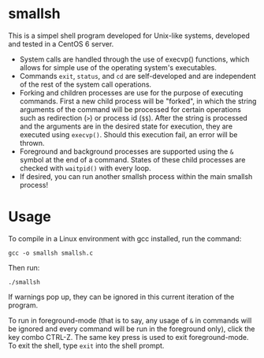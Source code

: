 # smallsh

This is a simpel shell program developed for Unix-like systems, developed and tested in a CentOS 6 server.
- System calls are handled through the use of execvp() functions, which allows for simple use of the operating system's executables.
- Commands `exit`, `status`, and `cd` are self-developed and are independent of the rest of the system call operations.
- Forking and children processes are use for the purpose of executing commands. First a new child process will be "forked", in which the string arguments of the command will be processed for certain operations such as redirection (`>`) or process id (`$$`). After the string is processed and the arguments are in the desired state for execution, they are executed using `execvp()`. Should this execution fail, an error will be thrown.
- Foreground and background processes are supported using the `&` symbol at the end of a command. States of these child processes are checked with `waitpid()` with every loop.
- If desired, you can run another smallsh process within the main smallsh process!

# Usage
To compile in a Linux environment with gcc installed, run the command:
```
gcc -o smallsh smallsh.c
```

Then run:
```
./smallsh
```

If warnings pop up, they can be ignored in this current iteration of the program. 

To run in foreground-mode (that is to say, any usage of `&` in commands will be ignored and every command will be run in the foreground only), click the key combo CTRL-Z. The same key press is used to exit foreground-mode. To exit the shell, type `exit` into the shell prompt.
